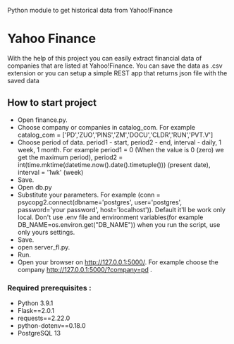 Python module to get historical data from Yahoo!Finance
# Yahoo Finance
With the help of this project you can easily extract financial data of companies that are listed at Yahoo!Finance. 
You can save the data as .csv extension or you can setup a simple REST app that returns json file with the saved data
## How to start project
- Open finance.py.
- Choose company or companies in catalog_com. For example catalog_com = ['PD','ZUO','PINS','ZM','DOCU','CLDR','RUN','PVT.V']
- Choose period of data. period1 - start, period2 - end, interval - daily, 1 week, 1 month. For example period1 = 0 (When the value is 0 (zero) we get the maximum period), period2 = int(time.mktime(datetime.now().date().timetuple())) (present date),  interval = '1wk' (week)
- Save.
- Open db.py
- Substitute your parameters. For example (conn = psycopg2.connect(dbname='postgres', user='postgres', password='your password', host='localhost')). Default it'll be work only local. Don't use .env file and environment variables(for example DB_NAME=os.environ.get("DB_NAME"))  when you run the script, use only yours settings.
- Save.
- open server_fl.py.
- Run.
- Open your browser on http://127.0.0.1:5000/. For example choose the company http://127.0.0.1:5000/?company=pd .
### Required prerequisites :
- Python 3.9.1
- Flask==2.0.1
- requests==2.22.0
- python-dotenv==0.18.0
- PostgreSQL 13
